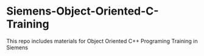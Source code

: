 # Siemens-Object-Oriented-C-Training
This repo includes materials for Object Oriented C++ Programing Training in Siemens
